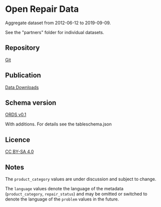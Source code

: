 # Open Repair Data

Aggregate dataset from 2012-06-12 to 2019-09-09.

See the "partners" folder for individual datasets.

## Repository

[Git](https://github.com/openrepair)

## Publication

[Data Downloads](https://openrepair.org/open-data/downloads/)

## Schema version

[ORDS v0.1](https://standard.openrepair.org/)

With additions. For details see the tableschema.json

## Licence

[CC BY-SA 4.0](https://creativecommons.org/licenses/by-sa/4.0/)

## Notes

The `product_category` values are under discussion and subject to change.

The `language` values denote the language of the metadata (`product_category`, `repair_status`) and may be omitted or switched to denote the language of the `problem` values in the future.
